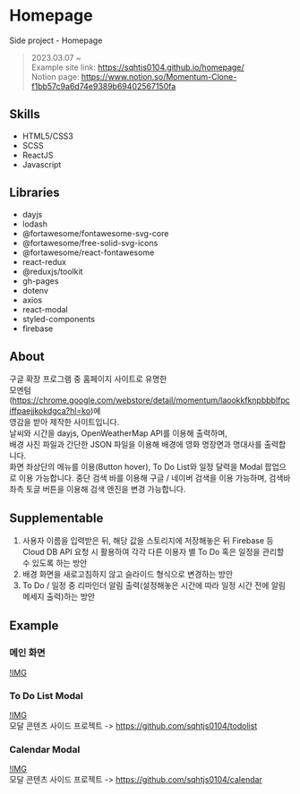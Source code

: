 # Homepage
Side project - Homepage

> 2023.03.07 ~    
> Example site link: https://sqhtjs0104.github.io/homepage/   
> Notion page: https://www.notion.so/Momentum-Clone-f1bb57c9a6d74e9389b69402567150fa

## Skills
- HTML5/CSS3
- SCSS
- ReactJS
- Javascript

## Libraries
- dayjs
- lodash
- @fortawesome/fontawesome-svg-core
- @fortawesome/free-solid-svg-icons
- @fortawesome/react-fontawesome
- react-redux
- @reduxjs/toolkit
- gh-pages
- dotenv
- axios
- react-modal
- styled-components
- firebase

## About
구글 확장 프로그램 중 홈페이지 사이트로 유명한   
모멘텀(https://chrome.google.com/webstore/detail/momentum/laookkfknpbbblfpciffpaejjkokdgca?hl=ko)에   
영감을 받아 제작한 사이트입니다.   
날씨와 시간을 dayjs, OpenWeatherMap API를 이용해 출력하며,   
배경 사진 파일과 간단한 JSON 파일을 이용해 배경에 영화 명장면과 명대사를 출력합니다.   
화면 좌상단의 메뉴를 이용(Button hover), To Do List와 일정 달력을 Modal 팝업으로 이용 가능합니다.
중단 검색 바를 이용해 구글 / 네이버 검색을 이용 가능하며, 검색바 좌측 토글 버튼을 이용해 검색 엔진을 변경 가능합니다.

## Supplementable
1. 사용자 이름을 입력받은 뒤, 해당 값을 스토리지에 저장해놓은 뒤 Firebase 등 Cloud DB API 요청 시 활용하여 각각 다른 이용자 별 To Do 혹은 일정을 관리할 수 있도록 하는 방안
2. 배경 화면을 새로고침하지 않고 슬라이드 형식으로 변경하는 방안
3. To Do / 일정 중 리마인더 알림 출력(설정해놓은 시간에 따라 일정 시간 전에 알림 메세지 출력)하는 방안

## Example

### 메인 화면
[!IMG](./capture/1.PNG)

### To Do List Modal
[!IMG](./capture/2.PNG)   
모달 콘텐츠 사이드 프로젝트 -> https://github.com/sqhtjs0104/todolist

### Calendar Modal
[!IMG](./capture/3.PNG)   
모달 콘텐츠 사이드 프로젝트 -> https://github.com/sqhtjs0104/calendar

